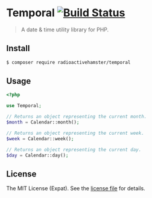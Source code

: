 Temporal [![Build Status][BUILD BADGE]][BUILD PAGE]
===================================================
> A date & time utility library for PHP.

Install
-------

```sh
$ composer require radioactivehamster/temporal
```

Usage
-----

```php
<?php

use Temporal;

// Returns an object representing the current month.
$month = Calendar::month();

// Returns an object representing the current week.
$week = Calendar::week();

// Returns an object representing the current day.
$day = Calendar::day();
```

License
-------
The MIT License (Expat). See the [license file](LICENSE) for details.

[BUILD BADGE]: https://travis-ci.org/radioactivehamster/temporal.svg?branch=master
[BUILD PAGE]: https://travis-ci.org/radioactivehamster/temporal
